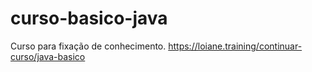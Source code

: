 # curso-basico-java
Curso para fixação de conhecimento. https://loiane.training/continuar-curso/java-basico
